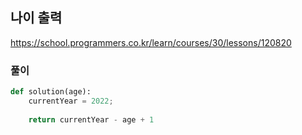 ## 나이 출력
https://school.programmers.co.kr/learn/courses/30/lessons/120820

### 풀이
```py
def solution(age):
    currentYear = 2022;
    
    return currentYear - age + 1
```